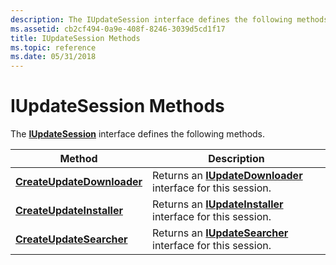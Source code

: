 ```yaml
---
description: The IUpdateSession interface defines the following methods.
ms.assetid: cb2cf494-0a9e-408f-8246-3039d5cd1f17
title: IUpdateSession Methods
ms.topic: reference
ms.date: 05/31/2018
---
```


# IUpdateSession Methods

The [**IUpdateSession**](/windows/desktop/api/Wuapi/nn-wuapi-iupdatesession) interface defines the following methods.



| Method                                                                  | Description                                                                           |
|-------------------------------------------------------------------------|---------------------------------------------------------------------------------------|
| [**CreateUpdateDownloader**](/windows/desktop/api/Wuapi/nf-wuapi-iupdatesession-createupdatedownloader) | Returns an [**IUpdateDownloader**](/windows/desktop/api/Wuapi/nn-wuapi-iupdatedownloader) interface for this session. |
| [**CreateUpdateInstaller**](/windows/desktop/api/Wuapi/nf-wuapi-iupdatesession-createupdateinstaller)   | Returns an [**IUpdateInstaller**](/windows/desktop/api/Wuapi/nn-wuapi-iupdateinstaller) interface for this session.   |
| [**CreateUpdateSearcher**](/windows/desktop/api/Wuapi/nf-wuapi-iupdatesession-createupdatesearcher)     | Returns an [**IUpdateSearcher**](/windows/desktop/api/Wuapi/nn-wuapi-iupdatesearcher) interface for this session.     |



 

 

 



